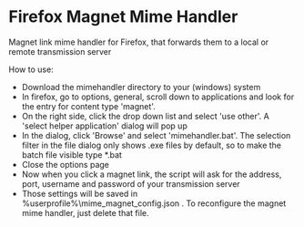 # Firefox Magnet Mime Handler
Magnet link mime handler for Firefox, that forwards them to a local or remote transmission server

How to use:
- Download the mimehandler directory to your (windows) system
- In firefox, go to options, general, scroll down to applications and look for the entry for content type 'magnet'.
- On the right side, click the drop down list and select 'use other'. A 'select helper application' dialog will pop up
- In the dialog, click 'Browse' and select 'mimehandler.bat'. The selection filter in the file dialog only shows .exe files by default, so to make the batch file visible type *.bat
- Close the options page
- Now when you click a magnet link, the script will ask for the address, port, username and password of your transmission server
- Those settings will be saved in %userprofile%\mime_magnet_config.json . To reconfigure the magnet mime handler, just delete that file.
